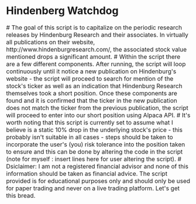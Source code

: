# Hindenberg Watchdog
<p style="font-size: 16px;"># The goal of this script is to capitalize on the periodic research releases by Hindenburg Research and their associates. In virtually all publications on their website, http://www.hindenburgresearch.com/, the associated stock value mentioned drops a  significant amount.
# Within the script there are a few different components. After running, the script will loop continuously until it notice a new publication on Hindenburg's website - the script will proceed to search for mention of the stock's ticker as well as an indication that Hindenburg Research themselves took a short position. Once these components are found and it is confirmed that the ticker in the new publication does not match the ticker from the previous publication, the script will proceed to enter into our short position using Alpaca API.
# It's worth noting that this script is currently set to assume what I believe is a static 10% drop in the underlying stock's price - this probably isn't suitable in all cases - steps should be taken to incorporate the user's (you) risk tolerance into the position taken to ensure and this can be done by altering the code in the script (note for myself : insert lines here for user altering the script).
# Dsiclaimer: I am not a registered financial advisor and none of this information should be taken as financial advice. The script provided is for educational purposes only and should only be used for paper trading and never on a live trading platform. Let's get this bread.</p>

